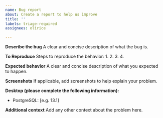 ```yaml
---
name: Bug report
about: Create a report to help us improve
title: ''
labels: triage-required
assignees: olirice

---
```


**Describe the bug**
A clear and concise description of what the bug is.

**To Reproduce**
Steps to reproduce the behavior:
1.
2.
3.
4.

**Expected behavior**
A clear and concise description of what you expected to happen.

**Screenshots**
If applicable, add screenshots to help explain your problem.

**Desktop (please complete the following information):**
 - PostgreSQL: [e.g. 13.1]

**Additional context**
Add any other context about the problem here.
